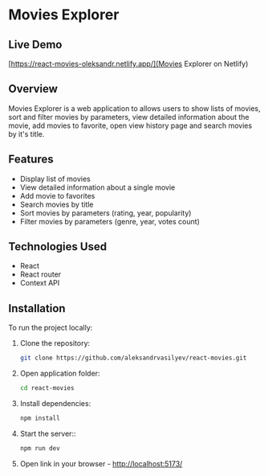 # Movies Explorer

## Live Demo

[https://react-movies-oleksandr.netlify.app/](Movies Explorer on Netlify)

## Overview

Movies Explorer is a web application to allows users to show lists of movies, sort and filter movies by parameters, view detailed information about the movie, add movies to favorite, open view history page and search movies by it's title.

## Features

- Display list of movies
- View detailed information about a single movie
- Add movie to favorites
- Search movies by title
- Sort movies by parameters (rating, year, popularity)
- Filter movies by parameters (genre, year, votes count)

## Technologies Used

- React
- React router
- Context API

## Installation

To run the project locally:

1. Clone the repository:

   ```bash
   git clone https://github.com/aleksandrvasilyev/react-movies.git
   ```

2. Open application folder:

   ```bash
   cd react-movies
   ```

3. Install dependencies:

   ```bash
   npm install
   ```

4. Start the server::

   ```bash
   npm run dev
   ```

5. Open link in your browser - [http://localhost:5173/](http://localhost:5173/)
